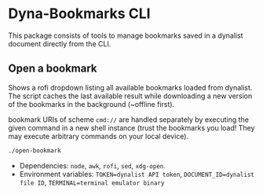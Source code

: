 # Dyna-Bookmarks CLI

This package consists of tools to manage bookmarks saved in a dynalist document directly from the CLI.

## Open a bookmark
Shows a rofi dropdown listing all available bookmarks loaded from dynalist. The script caches the last available result while downloading a new version of the bookmarks in the background (~offline first).

bookmark URIs of scheme `cmd://` are handled separately by executing the given command in a new shell instance (trust the bookmarks you load! They may execute arbitrary commands on your local device).
```sh
./open-bookmark
```

* Dependencies: `node`, `awk`, `rofi`, `sed`, `xdg-open`.
* Environment variables: `TOKEN=dynalist API token`, `DOCUMENT_ID=dynalist file ID`, `TERMINAL=terminal emulator binary`
